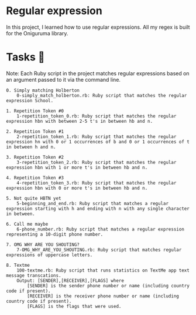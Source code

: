 # Regular expression

In this project, I learned how to use regular expressions. All my regex is built for the Oniguruma library.
# Tasks 📃

Note: Each Ruby script in the project matches regular expressions based on an argument passed to it via the command line.

    0. Simply matching Holberton
        0-simply_match_holberton.rb: Ruby script that matches the regular expression School.

    1. Repetition Token #0
        1-repetition_token_0.rb: Ruby script that matches the regular expression hbn with between 2-5 t's in between hb and n.

    2. Repetition Token #1
        2-repetition_token_1.rb: Ruby script that matches the regular expression hn with 0 or 1 occurrences of b and 0 or 1 occurrences of t in between h and n.

    3. Repetition Token #2
        3-repetition_token_2.rb: Ruby script that matches the regular expression hbn with 1 or more t's in between hb and n.

    4. Repetition Token #3
        4-repetition_token_3.rb: Ruby script that matches the regular expression hbn with 0 or more t's in between hb and n.

    5. Not quite HBTN yet
        5-beginning_and_end.rb: Ruby script that matches a regular expression starting with h and ending with n with any single character in between.

    6. Call me maybe
        6-phone_number.rb: Ruby script that matches a regular expression representing a 10-digit phone number.

    7. OMG WHY ARE YOU SHOUTING?
        7-OMG_WHY_ARE_YOU_SHOUTING.rb: Ruby script that matches regular expressions of uppercase letters.

    8. Textme
        100-textme.rb: Ruby script that runs statistics on TextMe app text message transcations.
        Output: [SENDER],[RECEIVER],[FLAGS] where
            [SENDER] is the sender phone number or name (including country code if present).
            [RECEIVER] is the receiver phone number or name (including country code if present).
            [FLAGS] is the flags that were used.


